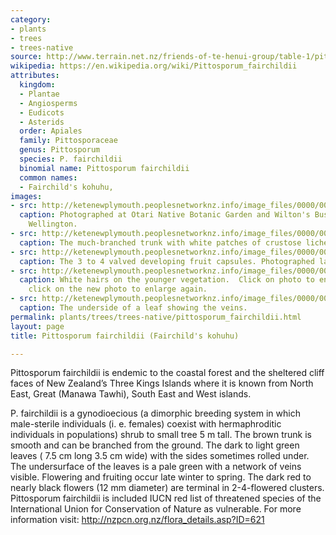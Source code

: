 ```yaml
---
category:
- plants
- trees
- trees-native
source: http://www.terrain.net.nz/friends-of-te-henui-group/table-1/pittosporum-fairchildii-fairchild-s-kohuhu.html
wikipedia: https://en.wikipedia.org/wiki/Pittosporum_fairchildii
attributes:
  kingdom:
  - Plantae
  - Angiosperms
  - Eudicots
  - Asterids
  order: Apiales
  family: Pittosporaceae
  genus: Pittosporum
  species: P. fairchildii
  binomial name: Pittosporum fairchildii
  common names:
  - Fairchild's kohuhu,
images:
- src: http://ketenewplymouth.peoplesnetworknz.info/image_files/0000/0003/6334/Pittosporum_fairchildii__Fairchild_s_kohuhu_.JPG
  caption: Photographed at Otari Native Botanic Garden and Wilton's Bush Reserve.
    Wellington.   
- src: http://ketenewplymouth.peoplesnetworknz.info/image_files/0000/0003/6354/Pittosporum_fairchildii__Fairchild_s_kohuhu___4_.JPG
  caption: The much-branched trunk with white patches of crustose lichens.
- src: http://ketenewplymouth.peoplesnetworknz.info/image_files/0000/0003/6349/Pittosporum_fairchildii__Fairchild_s_kohuhu___3_.JPG
  caption: The 3 to 4 valved developing fruit capsules. Photographed late March.
- src: http://ketenewplymouth.peoplesnetworknz.info/image_files/0000/0003/6359/Pittosporum_fairchildii__Fairchild_s_kohuhu_.JPG
  caption: White hairs on the younger vegetation.  Click on photo to enlarge then
    click on the new photo to enlarge again.
- src: http://ketenewplymouth.peoplesnetworknz.info/image_files/0000/0003/6344/Pittosporum_fairchildii__Fairchild_s_kohuhu___2_.JPG
  caption: The underside of a leaf showing the veins.
permalink: plants/trees/trees-native/pittosporum_fairchildii.html
layout: page
title: Pittosporum fairchildii (Fairchild's kohuhu)

---
```

Pittosporum fairchildii is endemic to the coastal forest and the sheltered cliff faces of New Zealand’s Three Kings Islands where it is known from North East, Great (Manawa Tawhi), South East and West islands.

P. fairchildii is a gynodioecious (a dimorphic breeding system in which male-sterile individuals (i. e. females) coexist with hermaphroditic individuals in populations) shrub to small tree 5 m tall. The brown trunk is smooth and can be branched from the ground. 
The dark to light green leaves ( 7.5 cm long 3.5 cm wide) with the sides sometimes rolled under. The undersurface of the leaves is a pale green with a network of veins visible. 
Flowering and fruiting occur late winter to spring. The dark red to nearly black flowers (12 mm diameter) are terminal in 2-4-flowered clusters. 
Pittosporum fairchildii is included IUCN red list of threatened species of the International Union for Conservation of Nature as vulnerable. 
For more information visit: <a href="http://nzpcn.org.nz/flora_details.asp?ID=621">http://nzpcn.org.nz/flora_details.asp?ID=621</a>
